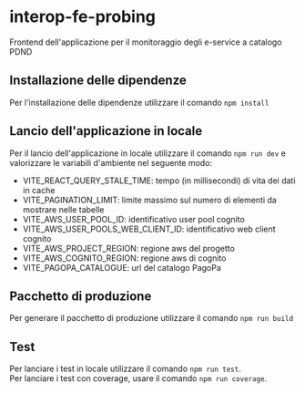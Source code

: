 # interop-fe-probing
Frontend dell'applicazione per il monitoraggio degli e-service a catalogo PDND

## Installazione delle dipendenze
Per l'installazione delle dipendenze utilizzare il comando `npm install`

## Lancio dell'applicazione in locale
Per il lancio dell'applicazione in locale utilizzare il comando `npm run dev` e valorizzare le variabili d'ambiente nel seguente modo:
- VITE_REACT_QUERY_STALE_TIME: tempo (in millisecondi) di vita dei dati in cache
- VITE_PAGINATION_LIMIT: limite massimo sul numero di elementi da mostrare nelle tabelle
- VITE_AWS_USER_POOL_ID: identificativo user pool cognito
- VITE_AWS_USER_POOLS_WEB_CLIENT_ID: identificativo web client cognito
- VITE_AWS_PROJECT_REGION: regione aws del progetto
- VITE_AWS_COGNITO_REGION: regione aws di cognito
- VITE_PAGOPA_CATALOGUE: url del catalogo PagoPa

## Pacchetto di produzione
Per generare il pacchetto di produzione utilizzare il comando `npm run build`

## Test
Per lanciare i test in locale utilizzare il comando `npm run test`. <br/>
Per lanciare i test con coverage, usare il comando `npm run coverage`.
